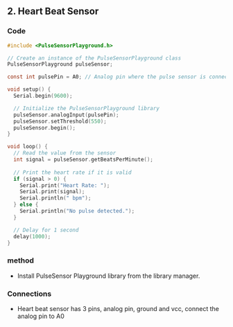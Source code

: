 ## 2. Heart Beat Sensor

### Code 

``` c
#include <PulseSensorPlayground.h>

// Create an instance of the PulseSensorPlayground class
PulseSensorPlayground pulseSensor;

const int pulsePin = A0; // Analog pin where the pulse sensor is connected

void setup() {
  Serial.begin(9600);

  // Initialize the PulseSensorPlayground library
  pulseSensor.analogInput(pulsePin);
  pulseSensor.setThreshold(550); 
  pulseSensor.begin();
}

void loop() {
  // Read the value from the sensor
  int signal = pulseSensor.getBeatsPerMinute();
 
  // Print the heart rate if it is valid
  if (signal > 0) {
    Serial.print("Heart Rate: ");
    Serial.print(signal);
    Serial.println(" bpm");
  } else {
    Serial.println("No pulse detected.");
  }

  // Delay for 1 second
  delay(1000);
}

```

### method

* Install PulseSensor Playground library from the library manager.

### Connections 
* Heart beat sensor has 3 pins, analog pin, ground and vcc, connect the analog pin to A0
